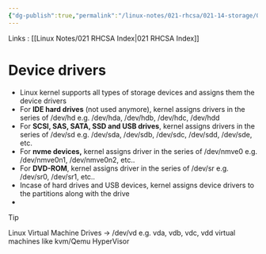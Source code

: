 ```yaml
---
{"dg-publish":true,"permalink":"/linux-notes/021-rhcsa/021-14-storage/021-14-3-device-drivers/"}
---
```


Links : [[Linux Notes/021 RHCSA Index\|021 RHCSA Index]]

# Device drivers

- Linux kernel supports all types of storage devices and assigns them the device drivers
- For **IDE hard drives** (not used anymore), kernel assigns drivers in the series of /dev/hd
		e.g. /dev/hda, /dev/hdb, /dev/hdc, /dev/hdd
- For **SCSI, SAS, SATA, SSD and USB drives**, kernel assigns drivers in the series of /dev/sd
		e.g. /dev/sda, /dev/sdb, /dev/sdc, /dev/sdd, /dev/sde, etc.
- For **nvme devices,** kernel assigns driver in the series of /dev/nmve0
		e.g. /dev/nmve0n1, /dev/nmve0n2, etc..
- For **DVD-ROM**, kernel assigns driver in the series of /dev/sr
		e.g. /dev/sr0, /dev/sr1, etc..
- Incase of hard drives and USB devices, kernel assigns device drivers to the partitions along with the drive
- <style> .container {font-family: sans-serif; text-align: center;} .button-wrapper button {z-index: 1;height: 40px; width: 100px; margin: 10px;padding: 5px;} .excalidraw .App-menu_top .buttonList { display: flex;} .excalidraw-wrapper { height: 800px; margin: 50px; position: relative;} :root[dir="ltr"] .excalidraw .layer-ui__wrapper .zen-mode-transition.App-menu_bottom--transition-left {transform: none;} </style><script src="https://cdn.jsdelivr.net/npm/react@17/umd/react.production.min.js"></script><script src="https://cdn.jsdelivr.net/npm/react-dom@17/umd/react-dom.production.min.js"></script><script type="text/javascript" src="https://cdn.jsdelivr.net/npm/@excalidraw/excalidraw@0/dist/excalidraw.production.min.js"></script><div id="Device_drivers_2023-10-06_1528.30.excalidraw.md1"></div><script>(function(){const InitialData={"type":"excalidraw","version":2,"source":"https://github.com/zsviczian/obsidian-excalidraw-plugin/releases/tag/1.9.19","elements":[{"id":"OB2azQUe","type":"text","x":-323.4332275390625,"y":-190.63063049316406,"width":193.61988830566406,"height":25,"angle":0,"strokeColor":"#1e1e1e","backgroundColor":"transparent","fillStyle":"hachure","strokeWidth":1,"strokeStyle":"solid","roughness":1,"opacity":100,"groupIds":[],"frameId":null,"roundness":null,"seed":1540930447,"version":74,"versionNonce":913890657,"isDeleted":false,"boundElements":null,"updated":1696586535957,"link":null,"locked":false,"text":"/dev/sda (500 GB)","rawText":"/dev/sda (500 GB)","fontSize":20,"fontFamily":1,"textAlign":"left","verticalAlign":"top","baseline":17,"containerId":null,"originalText":"/dev/sda (500 GB)","lineHeight":1.25},{"id":"aa0wo70l","type":"text","x":-228.739013671875,"y":-125.30305480957031,"width":192.0998992919922,"height":25,"angle":0,"strokeColor":"#1e1e1e","backgroundColor":"transparent","fillStyle":"hachure","strokeWidth":1,"strokeStyle":"solid","roughness":1,"opacity":100,"groupIds":[],"frameId":null,"roundness":null,"seed":1281912417,"version":85,"versionNonce":1815183823,"isDeleted":false,"boundElements":null,"updated":1696586451176,"link":null,"locked":false,"text":"/dev/sda1 (100 GB)","rawText":"/dev/sda1 (100 GB)","fontSize":20,"fontFamily":1,"textAlign":"left","verticalAlign":"top","baseline":17,"containerId":null,"originalText":"/dev/sda1 (100 GB)","lineHeight":1.25},{"type":"text","version":43,"versionNonce":9093679,"isDeleted":false,"id":"wMzGRycD","fillStyle":"hachure","strokeWidth":1,"strokeStyle":"solid","roughness":1,"opacity":100,"angle":0,"x":-223.3530502319336,"y":-81.07209777832031,"strokeColor":"#1e1e1e","backgroundColor":"transparent","width":209.73988342285156,"height":25,"seed":618434465,"groupIds":[],"frameId":null,"roundness":null,"boundElements":[],"updated":1696586452160,"link":null,"locked":false,"fontSize":20,"fontFamily":1,"text":"/dev/sda2 (200 GB)","rawText":"/dev/sda2 (200 GB)","textAlign":"left","verticalAlign":"top","containerId":null,"originalText":"/dev/sda2 (200 GB)","lineHeight":1.25,"baseline":17},{"type":"text","version":54,"versionNonce":252884463,"isDeleted":false,"id":"CRP7hEjG","fillStyle":"hachure","strokeWidth":1,"strokeStyle":"solid","roughness":1,"opacity":100,"angle":0,"x":-218.6002426147461,"y":-32.21742248535156,"strokeColor":"#1e1e1e","backgroundColor":"transparent","width":208.49989318847656,"height":25,"seed":905972047,"groupIds":[],"frameId":null,"roundness":null,"boundElements":[],"updated":1696586454725,"link":null,"locked":false,"fontSize":20,"fontFamily":1,"text":"/dev/sda3 (300 GB)","rawText":"/dev/sda3 (300 GB)","textAlign":"left","verticalAlign":"top","containerId":null,"originalText":"/dev/sda3 (300 GB)","lineHeight":1.25,"baseline":17},{"id":"OjEQY2wE","type":"text","x":81.4801025390625,"y":-196.8932647705078,"width":229.95986938476562,"height":25,"angle":0,"strokeColor":"#1e1e1e","backgroundColor":"transparent","fillStyle":"hachure","strokeWidth":1,"strokeStyle":"solid","roughness":1,"opacity":100,"groupIds":[],"frameId":null,"roundness":null,"seed":1837024143,"version":90,"versionNonce":832535041,"isDeleted":false,"boundElements":null,"updated":1696586549183,"link":null,"locked":false,"text":"/dev/nvme0n1 (500 GB)","rawText":"/dev/nvme0n1 (500 GB)","fontSize":20,"fontFamily":1,"textAlign":"left","verticalAlign":"top","baseline":17,"containerId":null,"originalText":"/dev/nvme0n1 (500 GB)","lineHeight":1.25},{"id":"1xr4dOnp","type":"text","x":178.6256103515625,"y":-145.6785125732422,"width":246.49986267089844,"height":25,"angle":0,"strokeColor":"#1e1e1e","backgroundColor":"transparent","fillStyle":"hachure","strokeWidth":1,"strokeStyle":"solid","roughness":1,"opacity":100,"groupIds":[],"frameId":null,"roundness":null,"seed":1037141089,"version":96,"versionNonce":299943041,"isDeleted":false,"boundElements":null,"updated":1696586586693,"link":null,"locked":false,"text":"/dev/nvme0n1p1 (300 GB)","rawText":"/dev/nvme0n1p1 (300 GB)","fontSize":20,"fontFamily":1,"textAlign":"left","verticalAlign":"top","baseline":17,"containerId":null,"originalText":"/dev/nvme0n1p1 (300 GB)","lineHeight":1.25},{"id":"fIi7GAA2","type":"text","x":177.334716796875,"y":-103.73280334472656,"width":255.93984985351562,"height":25,"angle":0,"strokeColor":"#1e1e1e","backgroundColor":"transparent","fillStyle":"hachure","strokeWidth":1,"strokeStyle":"solid","roughness":1,"opacity":100,"groupIds":[],"frameId":null,"roundness":null,"seed":1754828879,"version":117,"versionNonce":2065696897,"isDeleted":false,"boundElements":null,"updated":1696586579265,"link":null,"locked":false,"text":"/dev/nvme0n1p2 (200 GB)","rawText":"/dev/nvme0n1p2 (200 GB)","fontSize":20,"fontFamily":1,"textAlign":"left","verticalAlign":"top","baseline":17,"containerId":null,"originalText":"/dev/nvme0n1p2 (200 GB)","lineHeight":1.25},{"id":"HB_BS5dW-aCyfjA9RDvb1","type":"line","x":-324.27227783203125,"y":-165.3095245361328,"width":90.26470947265625,"height":0.876373291015625,"angle":0,"strokeColor":"#1e1e1e","backgroundColor":"transparent","fillStyle":"hachure","strokeWidth":1,"strokeStyle":"solid","roughness":1,"opacity":100,"groupIds":[],"frameId":null,"roundness":{"type":2},"seed":1383091393,"version":124,"versionNonce":122183823,"isDeleted":false,"boundElements":null,"updated":1696586540155,"link":null,"locked":false,"points":[[0,0],[90.26470947265625,0.876373291015625]],"lastCommittedPoint":null,"startBinding":null,"endBinding":null,"startArrowhead":null,"endArrowhead":null},{"id":"cxlik1ieegXfzZc1z3a5m","type":"line","x":-299.734375,"y":-162.68043518066406,"width":65.726806640625,"height":149.58292286728843,"angle":0,"strokeColor":"#1e1e1e","backgroundColor":"transparent","fillStyle":"hachure","strokeWidth":1,"strokeStyle":"solid","roughness":1,"opacity":100,"groupIds":[],"frameId":null,"roundness":{"type":2},"seed":1403278849,"version":138,"versionNonce":1275588079,"isDeleted":false,"boundElements":null,"updated":1696586519568,"link":null,"locked":false,"points":[[0,0],[0.87646484375,134.61092867359577],[65.726806640625,149.58292286728843]],"lastCommittedPoint":[59.59228515625,157.74411010742188],"startBinding":null,"endBinding":null,"startArrowhead":null,"endArrowhead":null},{"id":"KJyJNklYoqbnoJV2jaIXa","type":"line","x":-305.8687744140625,"y":-67.15760803222656,"width":60.468505859375,"height":2.62908935546875,"angle":0,"strokeColor":"#1e1e1e","backgroundColor":"transparent","fillStyle":"hachure","strokeWidth":1,"strokeStyle":"solid","roughness":1,"opacity":100,"groupIds":[],"frameId":null,"roundness":{"type":2},"seed":1999254625,"version":25,"versionNonce":2074254095,"isDeleted":false,"boundElements":null,"updated":1696586524815,"link":null,"locked":false,"points":[[0,0],[60.468505859375,2.62908935546875]],"lastCommittedPoint":null,"startBinding":null,"endBinding":null,"startArrowhead":null,"endArrowhead":null},{"id":"7GiJ1gyHEvPzpjI2pu_eD","type":"line","x":-304.1160888671875,"y":-115.35719299316406,"width":61.344970703125,"height":0.876373291015625,"angle":0,"strokeColor":"#1e1e1e","backgroundColor":"transparent","fillStyle":"hachure","strokeWidth":1,"strokeStyle":"solid","roughness":1,"opacity":100,"groupIds":[],"frameId":null,"roundness":{"type":2},"seed":1708810543,"version":23,"versionNonce":1629455009,"isDeleted":false,"boundElements":null,"updated":1696586529179,"link":null,"locked":false,"points":[[0,0],[61.344970703125,-0.876373291015625]],"lastCommittedPoint":null,"startBinding":null,"endBinding":null,"startArrowhead":null,"endArrowhead":null},{"id":"5eDq2lti_0E3JxsyVBQQN","type":"line","x":134.06201171875,"y":-164.4331512451172,"width":36.8070068359375,"height":77.99566650390625,"angle":0,"strokeColor":"#1e1e1e","backgroundColor":"transparent","fillStyle":"hachure","strokeWidth":1,"strokeStyle":"solid","roughness":1,"opacity":100,"groupIds":[],"frameId":null,"roundness":{"type":2},"seed":855092673,"version":97,"versionNonce":1485427137,"isDeleted":false,"boundElements":null,"updated":1696586582646,"link":null,"locked":false,"points":[[0,0],[-2.6290283203125,65.72674560546875],[34.177978515625,77.99566650390625]],"lastCommittedPoint":[52.5814208984375,72.737548828125],"startBinding":null,"endBinding":null,"startArrowhead":null,"endArrowhead":null},{"id":"pMIqc1miCa2fTvRTc8OB8","type":"line","x":85.8623046875,"y":-168.81492614746094,"width":125.3189697265625,"height":0,"angle":0,"strokeColor":"#1e1e1e","backgroundColor":"transparent","fillStyle":"hachure","strokeWidth":1,"strokeStyle":"solid","roughness":1,"opacity":100,"groupIds":[],"frameId":null,"roundness":{"type":2},"seed":484115393,"version":78,"versionNonce":386334287,"isDeleted":false,"boundElements":null,"updated":1696586572419,"link":null,"locked":false,"points":[[0,0],[125.3189697265625,0]],"lastCommittedPoint":null,"startBinding":null,"endBinding":null,"startArrowhead":null,"endArrowhead":null},{"id":"QGTonKmhTKsGZYa6DqK3x","type":"line","x":134.938232421875,"y":-134.6370391845703,"width":36.8070068359375,"height":1.752716064453125,"angle":0,"strokeColor":"#1e1e1e","backgroundColor":"transparent","fillStyle":"hachure","strokeWidth":1,"strokeStyle":"solid","roughness":1,"opacity":100,"groupIds":[],"frameId":null,"roundness":{"type":2},"seed":1850234945,"version":25,"versionNonce":241666351,"isDeleted":false,"boundElements":null,"updated":1696586591565,"link":null,"locked":false,"points":[[0,0],[36.8070068359375,-1.752716064453125]],"lastCommittedPoint":null,"startBinding":null,"endBinding":null,"startArrowhead":null,"endArrowhead":null},{"id":"nGvES7qM","type":"text","x":186.16552734375,"y":-91.79768371582031,"width":10,"height":25,"angle":0,"strokeColor":"#1e1e1e","backgroundColor":"transparent","fillStyle":"hachure","strokeWidth":1,"strokeStyle":"solid","roughness":1,"opacity":100,"groupIds":[],"frameId":null,"roundness":null,"seed":935492641,"version":2,"versionNonce":1974299791,"isDeleted":true,"boundElements":null,"updated":1696586562377,"link":null,"locked":false,"text":"","rawText":"","fontSize":20,"fontFamily":1,"textAlign":"left","verticalAlign":"top","baseline":17,"containerId":null,"originalText":"","lineHeight":1.25}],"appState":{"theme":"dark","viewBackgroundColor":"#ffffff","currentItemStrokeColor":"#1e1e1e","currentItemBackgroundColor":"transparent","currentItemFillStyle":"hachure","currentItemStrokeWidth":1,"currentItemStrokeStyle":"solid","currentItemRoughness":1,"currentItemOpacity":100,"currentItemFontFamily":1,"currentItemFontSize":20,"currentItemTextAlign":"left","currentItemStartArrowhead":null,"currentItemEndArrowhead":"arrow","scrollX":347.78326416015625,"scrollY":402.5692138671875,"zoom":{"value":1},"currentItemRoundness":"round","gridSize":null,"gridColor":{"Bold":"#C9C9C9FF","Regular":"#EDEDEDFF"},"currentStrokeOptions":null,"previousGridSize":null,"frameRendering":{"enabled":true,"clip":true,"name":true,"outline":true}},"files":{}};InitialData.scrollToContent=true;App=()=>{const e=React.useRef(null),t=React.useRef(null),[n,i]=React.useState({width:void 0,height:void 0});return React.useEffect(()=>{i({width:t.current.getBoundingClientRect().width,height:t.current.getBoundingClientRect().height});const e=()=>{i({width:t.current.getBoundingClientRect().width,height:t.current.getBoundingClientRect().height})};return window.addEventListener("resize",e),()=>window.removeEventListener("resize",e)},[t]),React.createElement(React.Fragment,null,React.createElement("div",{className:"excalidraw-wrapper",ref:t},React.createElement(ExcalidrawLib.Excalidraw,{ref:e,width:n.width,height:n.height,initialData:InitialData,viewModeEnabled:!0,zenModeEnabled:!0,gridModeEnabled:!1})))},excalidrawWrapper=document.getElementById("Device_drivers_2023-10-06_1528.30.excalidraw.md1");ReactDOM.render(React.createElement(App),excalidrawWrapper);})();</script>
>[!tip] 
>Linux Virtual Machine Drives &rarr; /dev/vd
>e.g. vda, vdb, vdc, vdd
>virtual machines like kvm/Qemu HyperVisor